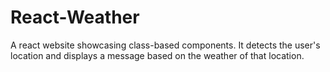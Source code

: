 # React-Weather

A react website showcasing class-based components. It detects the user's location and displays a message based on the weather of that location.
